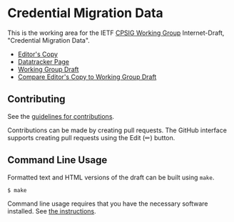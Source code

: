 # Credential Migration Data

This is the working area for the IETF [CPSIG Working Group](https://datatracker.ietf.org/wg/cpsig/documents/) Internet-Draft, "Credential Migration Data".

* [Editor's Copy](https://Credential-Provider-SIG.github.io/cred-migrate-data/#go.draft-ietf-cpsig-cred-migrate-data.html)
* [Datatracker Page](https://datatracker.ietf.org/doc/draft-ietf-cpsig-cred-migrate-data)
* [Working Group Draft](https://datatracker.ietf.org/doc/html/draft-ietf-cpsig-cred-migrate-data)
* [Compare Editor's Copy to Working Group Draft](https://Credential-Provider-SIG.github.io/cred-migrate-data/#go.draft-ietf-cpsig-cred-migrate-data.diff)


## Contributing

See the
[guidelines for contributions](https://github.com/Credential-Provider-SIG/cred-migrate-data/blob/main/CONTRIBUTING.md).

Contributions can be made by creating pull requests.
The GitHub interface supports creating pull requests using the Edit (✏) button.


## Command Line Usage

Formatted text and HTML versions of the draft can be built using `make`.

```sh
$ make
```

Command line usage requires that you have the necessary software installed.  See
[the instructions](https://github.com/martinthomson/i-d-template/blob/main/doc/SETUP.md).

